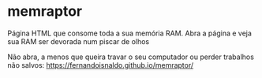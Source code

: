 # memraptor
Página HTML que consome toda a sua memória RAM.
Abra a página e veja sua RAM ser devorada num piscar de olhos

Não abra, a menos que queira travar o seu computador ou perder trabalhos não salvos:
https://fernandoisnaldo.github.io/memraptor/
